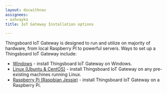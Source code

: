 ```yaml
---
layout: docwithnav
assignees:
- ashvayka
title: IoT Gateway Installation options

---
```


Thingsboard IoT Gateway is designed to run and utilize on majority of hardware, from local Raspberry PI to powerful servers.
Ways to set up a Thingsboard IoT Gateway include:

 - [Windows](/docs/iot-gateway/install/windows/) - install Thingsboard IoT Gateway on Windows.
 - [Linux (Ubuntu & CentOS)](/docs/iot-gateway/install/linux/) - install Thingsboard IoT Gateway on any pre-existing machines running Linux.
 - [Raspberry Pi (Raspbian Jessie)](/docs/iot-gateway/install/rpi/) - install Thingsboard IoT Gateway on a Raspberry Pi.
 